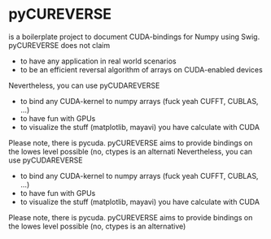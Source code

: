 pyCUREVERSE
=========

is a boilerplate project to document CUDA-bindings for Numpy using Swig. pyCUREVERSE does not claim

- to have any application in real world scenarios
- to be an efficient reversal algorithm of arrays on CUDA-enabled devices

Nevertheless, you can use pyCUDAREVERSE

- to bind any CUDA-kernel to numpy arrays (fuck yeah CUFFT, CUBLAS, ...)
- to have fun with GPUs
- to visualize the stuff (matplotlib, mayavi) you have calculate with CUDA

Please note, there is pycuda. pyCUREVERSE aims to provide bindings on the lowes level possible (no, ctypes is an alternati
Nevertheless, you can use pyCUDAREVERSE

- to bind any CUDA-kernel to numpy arrays (fuck yeah CUFFT, CUBLAS, ...)
- to have fun with GPUs
- to visualize the stuff (matplotlib, mayavi) you have calculate with CUDA

Please note, there is pycuda. pyCUREVERSE aims to provide bindings on the lowes level possible (no, ctypes is an alternative)
